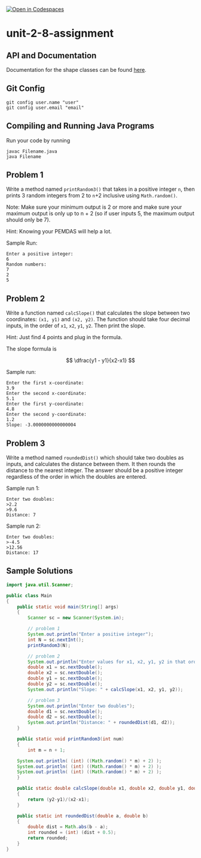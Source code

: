 [![Open in Codespaces](https://classroom.github.com/assets/launch-codespace-2972f46106e565e64193e422d61a12cf1da4916b45550586e14ef0a7c637dd04.svg)](https://classroom.github.com/open-in-codespaces?assignment_repo_id=16478461)
# unit-2-8-assignment

## API and Documentation
Documentation for the shape classes can be found [here](https://coderunner.projectstem.org/docs/shapes/index.html).

## Git Config
```
git config user.name "user"
git config user.email "email"
```

## Compiling and Running Java Programs
Run your code by running
```
javac Filename.java
java Filename
```

## Problem 1
Write a method named `printRandom3()` that takes in a positive integer `n`, then prints 3 random integers from 2 to `n`+2 inclusive using `Math.random()`.

Note: Make sure your minimum output is 2 or more and make sure your maximum output is only up to n + 2 (so if user inputs 5, the maximum output should only be 7).

Hint: Knowing your PEMDAS will help a lot.

Sample Run:
```
Enter a positive integer:
6
Random numbers:
7
2
5
```

## Problem 2
Write a function named `calcSlope()` that calculates the slope between two coordinates: `(x1, y1)` and `(x2, y2)`. The function should take four decimal inputs, in the order of `x1`, `x2`, `y1`, `y2`. Then print the slope.

Hint: Just find 4 points and plug in the formula.

The slope formula is

$$ \dfrac{y1 - y1}{x2-x1} $$

Sample run:
```
Enter the first x-coordinate:
3.9
Enter the second x-coordinate:
5.1
Enter the first y-coordinate:
4.8
Enter the second y-coordinate:
1.2
Slope: -3.0000000000000004
```

## Problem 3
Write a method named `roundedDist()` which should take two doubles as inputs, and calculates the distance between them.  It then rounds the distance to the nearest integer. The answer should be a positive integer regardless of the order in which the doubles are entered.

Sample run 1:
```
Enter two doubles:
>2.2
>9.6
Distance: 7
```
Sample run 2:
```
Enter two doubles:
>-4.5
>12.56
Distance: 17
```
## Sample Solutions
```java
import java.util.Scanner;

public class Main
{
	public static void main(String[] args)
	{
		Scanner sc = new Scanner(System.in);

		// problem 1
		System.out.println("Enter a positive integer");
		int N = sc.nextInt();
		printRandom3(N);

		// problem 2
		System.out.println("Enter values for x1, x2, y1, y2 in that order")
		double x1 = sc.nextDouble();
		double x2 = sc.nextDouble();
		double y1 = sc.nextDouble();
		double y2 = sc.nextDouble();
		System.out.println("Slope: " + calcSlope(x1, x2, y1, y2));

		// problem 3
		System.out.println("Enter two doubles");
		double d1 = sc.nextDouble();
		double d2 = sc.nextDouble();
		System.out.println("Distance: " + roundedDist(d1, d2));
	}

	public static void printRandom3(int num)
	{
		int m = n + 1;

    System.out.println( (int) ((Math.random() * m) + 2) );
    System.out.println( (int) ((Math.random() * m) + 2) );
    System.out.println( (int) ((Math.random() * m) + 2) );
	}

	public static double calcSlope(double x1, double x2, double y1, double y2)
	{
		return (y2-y1)/(x2-x1);
	}

	public static int roundedDist(double a, double b)
	{
		double dist = Math.abs(b - a);
		int rounded = (int) (dist + 0.5);
		return rounded;
	}
}
```
